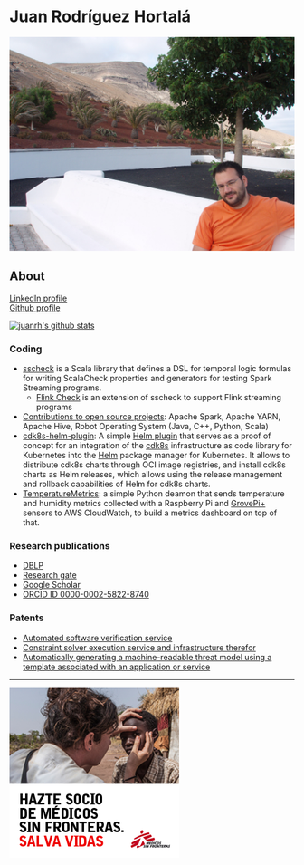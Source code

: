 # Juan Rodríguez Hortalá

![Juan Rodríguez Hortalá on vacation](imgs/me.jpg "Juan Rodríguez Hortalá on vacation")

## About

[LinkedIn profile](https://www.linkedin.com/in/juan-rodriguez-hortala/)  
[Github profile](https://github.com/juanrh) 

[![juanrh's github stats](https://github-readme-stats.vercel.app/api?username=juanrh&count_private=true&show_icons=true&theme=synthwave)](https://github.com/anuraghazra/github-readme-stats)

### Coding

- [sscheck](https://github.com/juanrh/sscheck) is a Scala library that defines a DSL for temporal logic formulas for writing ScalaCheck properties and generators for testing Spark Streaming programs.
  - [Flink Check](https://github.com/demiourgoi/flink-check) is an extension of sscheck to support Flink streaming programs
- [Contributions to open source projects](https://github.com/search?q=juan+hortala&type=Commits): Apache Spark, Apache YARN, Apache Hive, Robot Operating System (Java, C++, Python, Scala)
- [cdk8s-helm-plugin](https://github.com/juanrh/cdk8s-helm-plugin/blob/main/cdk8s_plugin/cdk8s/README.md#Demo): A simple [Helm plugin](https://helm.sh/docs/topics/plugins/) that serves as a proof of concept for an integration of the [cdk8s](https://cdk8s.io/) infrastructure as code library for Kubernetes into the [Helm](https://helm.sh/) package manager for Kubernetes. It allows to distribute cdk8s charts through OCI image registries, and install cdk8s charts as Helm releases, which allows using the release management and rollback capabilities of Helm for cdk8s charts.
- [TemperatureMetrics](https://github.com/juanrh/TemperatureMetrics): a simple Python deamon that sends temperature and humidity metrics collected with a Raspberry Pi and [GrovePi+](https://wiki.seeedstudio.com/GrovePi_Plus/) sensors to AWS CloudWatch, to build a metrics dashboard on top of that.

### Research publications

- [DBLP](https://dblp.uni-trier.de/pers/hd/r/Rodr=iacute=guez=Hortal=aacute=:Juan.html)
- [Research gate](https://www.researchgate.net/profile/Juan_Rodriguez-Hortala)
- [Google Scholar](https://scholar.google.es/citations?user=6VJZpAQAAAAJ&hl=en&authuser=1&oi=sra)
- [ORCID ID 0000-0002-5822-8740](https://orcid.org/0000-0002-5822-8740)

### Patents

- [Automated software verification service](https://patents.google.com/patent/US11232015B2/en?inventor=juan+rodriguez+hortala)
- [Constraint solver execution service and infrastructure therefor](https://patents.google.com/patent/US10977111B2/en?inventor=juan+rodriguez+hortala) 
- [Automatically generating a machine-readable threat model using a template associated with an application or service](https://patents.google.com/patent/US11128653B1/en?inventor=juan+rodriguez+hortala)

---

[![MSF](imgs/msf-300x300.png "Medicos sin fronteras")](https://www.msf.es)
